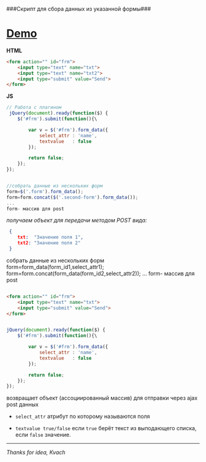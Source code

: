 ###Скрипт для сбора данных из указанной формы###



[Demo](http://avil13.github.io/demo/form_data/ "demo")
===========



__HTML__

```html
<form action="" id="frm">
    <input type="text" name="txt">
    <input type="text" name="txt2">
    <input type="submit" value="Send">
</form>
```

__JS__

```js
// Работа с плагином
 jQuery(document).ready(function($) {
    $('#frm').submit(function(){\

        var v = $('#frm').form_data({
            select_attr : 'name',
            textvalue   : false
        });

        return false;
    });
});


//собрать данные из нескольких форм
form=$('.form').form_data();
form=form.concat($('.second-form').form_data());
...
form- массив для post
```


 _получаем объект для передачи методом POST
 вида:_

```json
 {
    txt:  "Значение поля 1",
    txt2: "Значение поля 2"
 }
```


собрать данные из нескольких форм form=form_data(form_id1,select_attr1); form=form.concat(form_data(form_id2,select_attr2)); ... form- массив для post

```html

<form action="" id="frm">
    <input type="text" name="txt">
    <input type="submit" value="Send">
</form>

```

```js

jQuery(document).ready(function($) {
    $('#frm').submit(function(){\

        var v = $('#frm').form_data({
            select_attr : 'name',
            textvalue   : false
        });

        return false;
    });
});

```


возвращает объект (ассоциированный массив) для отправки через ajax post данных

* ```select_attr``` атрибут по которому называются поля

* ```textvalue true/false``` если ```true``` берёт текст из выподающего списка, если ```false``` значение.


* * *

*Thanks for idea, Kvach*

